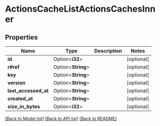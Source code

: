 # ActionsCacheListActionsCachesInner

## Properties

Name | Type | Description | Notes
------------ | ------------- | ------------- | -------------
**id** | Option<**i32**> |  | [optional]
**r#ref** | Option<**String**> |  | [optional]
**key** | Option<**String**> |  | [optional]
**version** | Option<**String**> |  | [optional]
**last_accessed_at** | Option<**String**> |  | [optional]
**created_at** | Option<**String**> |  | [optional]
**size_in_bytes** | Option<**i32**> |  | [optional]

[[Back to Model list]](../README.md#documentation-for-models) [[Back to API list]](../README.md#documentation-for-api-endpoints) [[Back to README]](../README.md)



